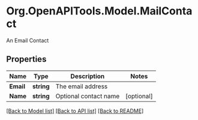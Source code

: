 # Org.OpenAPITools.Model.MailContact
An Email Contact

## Properties

Name | Type | Description | Notes
------------ | ------------- | ------------- | -------------
**Email** | **string** | The email address | 
**Name** | **string** | Optional contact name | [optional] 

[[Back to Model list]](../README.md#documentation-for-models) [[Back to API list]](../README.md#documentation-for-api-endpoints) [[Back to README]](../README.md)

